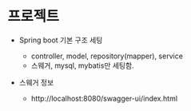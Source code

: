 # 프로젝트

- Spring boot 기본 구조 세팅
    - controller, model, repository(mapper), service
    - 스웨거, mysql, mybatis만 세팅함.

- 스웨거 정보
    - http://localhost:8080/swagger-ui/index.html
